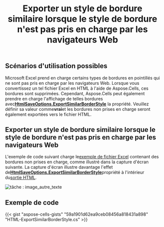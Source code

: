 ﻿---
title: Exporter un style de bordure similaire lorsque le style de bordure n'est pas pris en charge par les navigateurs Web
type: docs
weight: 70
url: /fr/net/export-similar-border-style-when-border-style-is-not-supported-by-web-browsers/
---
## **Scénarios d'utilisation possibles**

Microsoft Excel prend en charge certains types de bordures en pointillés qui ne sont pas pris en charge par les navigateurs Web. Lorsque vous convertissez un tel fichier Excel en HTML à l'aide de Aspose.Cells, ces bordures sont supprimées. Cependant, Aspose.Cells peut également prendre en charge l'affichage de telles bordures avec[**HtmlSaveOptions.ExportSimilarBorderStyle**](https://reference.aspose.com/cells/net/aspose.cells/htmlsaveoptions/properties/exportsimilarborderstyle) la propriété. Veuillez définir sa valeur comme**vrai**et les bordures non prises en charge seront également exportées vers le fichier HTML.

## **Exporter un style de bordure similaire lorsque le style de bordure n'est pas pris en charge par les navigateurs Web**

L'exemple de code suivant charge le[exemple de fichier Excel](64716806.xlsx) contenant des bordures non prises en charge, comme illustré dans la capture d'écran suivante. La capture d'écran illustre davantage l'effet de[**HtmlSaveOptions.ExportSimilarBorderStyle**](https://reference.aspose.com/cells/net/aspose.cells/htmlsaveoptions/properties/exportsimilarborderstyle)propriété à l'intérieur du[sortie HTML](64716804.zip).

![tâche : image_autre_texte](export-similar-border-style-when-border-style-is-not-supported-by-web-browsers_1.png)

## **Exemple de code**

{{< gist "aspose-cells-gists" "59a1901d62ea9ceb08456a818431a898" "HTML-ExportSimilarBorderStyle.cs" >}}

